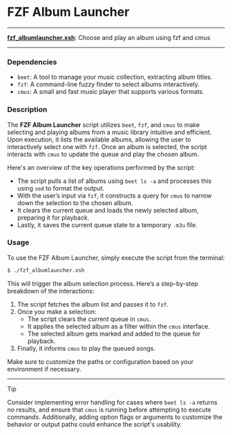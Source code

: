# FZF Album Launcher

---

**[fzf_albumlauncher.xsh](fzf_albumlauncher.xsh)**: Choose and play an album using fzf and cmus

---

### Dependencies

- `beet`: A tool to manage your music collection, extracting album titles.
- `fzf`: A command-line fuzzy finder to select albums interactively.
- `cmus`: A small and fast music player that supports various formats.

### Description

The **FZF Album Launcher** script utilizes `beet`, `fzf`, and `cmus` to make selecting and playing albums from a music library intuitive and efficient. Upon execution, it lists the available albums, allowing the user to interactively select one with `fzf`. Once an album is selected, the script interacts with `cmus` to update the queue and play the chosen album.

Here's an overview of the key operations performed by the script:

- The script pulls a list of albums using `beet ls -a` and processes this using `sed` to format the output.
- With the user’s input via `fzf`, it constructs a query for `cmus` to narrow down the selection to the chosen album.
- It clears the current queue and loads the newly selected album, preparing it for playback.
- Lastly, it saves the current queue state to a temporary `.m3u` file.

### Usage

To use the FZF Album Launcher, simply execute the script from the terminal:

```bash
$ ./fzf_albumlauncher.xsh
```

This will trigger the album selection process. Here’s a step-by-step breakdown of the interactions:

1. The script fetches the album list and passes it to `fzf`.
2. Once you make a selection:
   - The script clears the current queue in `cmus`.
   - It applies the selected album as a filter within the `cmus` interface.
   - The selected album gets marked and added to the queue for playback.
3. Finally, it informs `cmus` to play the queued songs.

Make sure to customize the paths or configuration based on your environment if necessary.

---

> [!TIP]  
> Consider implementing error handling for cases where `beet ls -a` returns no results, and ensure that `cmus` is running before attempting to execute commands. Additionally, adding option flags or arguments to customize the behavior or output paths could enhance the script's usability.
